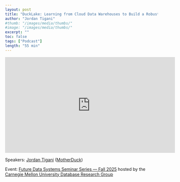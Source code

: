 ```yaml
---
layout: post
title: "DuckLake: Learning from Cloud Data Warehouses to Build a Robust “Lakehouse”"
author: "Jordan Tigani"
#thumb: "/images/media/thumbs/"
#image: "/images/media/thumbs/"
excerpt: ""
toc: false
tags: ["Podcast"]
length: "55 min"
---
```


<div class="video-container">
<iframe width="560" height="315" src="https://www.youtube-nocookie.com/embed/z2GhznqtIz0?si=UXdWikbR2WnizpEo" title="YouTube video player" frameborder="0" allow="accelerometer; autoplay; clipboard-write; encrypted-media; gyroscope; picture-in-picture; web-share" referrerpolicy="strict-origin-when-cross-origin" allowfullscreen></iframe>
</div>

Speakers: [Jordan Tigani](https://motherduck.com/authors/jordan-tigani/) ([MotherDuck](https://motherduck.com/))

Event: [Future Data Systems Seminar Series — Fall 2025](https://db.cs.cmu.edu/seminars/fall2025/) hosted by the [Carnegie Mellon University Database Research Group](https://db.cs.cmu.edu/)
